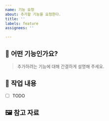```yaml
---
name: 기능 요청
about: 추가할 기능을 요청한다.
title: ''
labels: feature
assignees: ''

---
```


## 🔧 어떤 기능인가요?

> 추가하려는 기능에 대해 간결하게 설명해 주세요.

## 📝 작업 내용

- [ ] TODO

## 🖼️ 참고 자료
